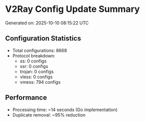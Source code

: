 # V2Ray Config Update Summary
Generated on: 2025-10-10 08:15:22 UTC

## Configuration Statistics
- Total configurations: 8668
- Protocol breakdown:
  - ss: 0 configs
  - ssr: 0 configs
  - trojan: 0 configs
  - vless: 0 configs
  - vmess: 794 configs

## Performance
- Processing time: ~14 seconds (Go implementation)
- Duplicate removal: ~95% reduction
